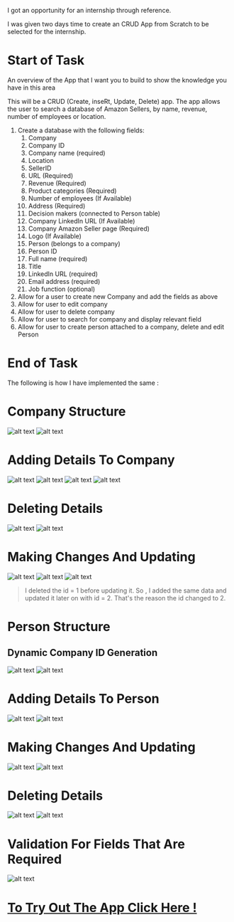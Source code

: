  I got an opportunity for an internship through reference. 

 I was given two days time to create an CRUD App from Scratch to be selected for the internship. 

# Start of Task



An overview of the App that I want you to build to show the knowledge you have in this area


This will be a CRUD (Create, inseRt, Update, Delete) app. The app allows the user to search a database of Amazon Sellers, by name, revenue, number of employees or location.


1. Create a database with the following fields:
   1. Company
     1. Company ID
     2. Company name (required)
     3. Location
     4. SellerID 
     5. URL (Required)
     6. Revenue (Required)
     7. Product categories (Required)
     8. Number of employees (If Available)
     9. Address (Required)
     10. Decision makers (connected to Person table)
     11. Company LinkedIn URL (If Available)
     12. Company Amazon Seller page  (Required)
     13. Logo (If Available)
   2. Person (belongs to a company)
     1. Person ID
     2. Full name (required)
     3. Title
     4. LinkedIn URL (required)
     5. Email address (required)
     6. Job function (optional)
2. Allow for a user to create new Company and add the fields as above
3. Allow for user to edit company
4. Allow for user to delete company
5. Allow for user to search for company and display relevant field
6. Allow for user to create person attached to a company, delete and edit Person  
  
  

# End of Task


The following is how I have implemented the same :



# Company Structure

![alt text](https://sarveshwaran1678.github.io/CRUD-Android-Application/Screenshots/1.jpeg)
![alt text](https://sarveshwaran1678.github.io/CRUD-Android-Application/Screenshots/2.jpeg)

# Adding Details To Company

![alt text](https://sarveshwaran1678.github.io/CRUD-Android-Application/Screenshots/3.jpeg)
![alt text](https://sarveshwaran1678.github.io/CRUD-Android-Application/Screenshots/4.jpeg)
![alt text](https://sarveshwaran1678.github.io/CRUD-Android-Application/Screenshots/5.jpeg)
![alt text](https://sarveshwaran1678.github.io/CRUD-Android-Application/Screenshots/6.jpeg)

# Deleting Details 

![alt text](https://sarveshwaran1678.github.io/CRUD-Android-Application/Screenshots/16.jpeg)
![alt text](https://sarveshwaran1678.github.io/CRUD-Android-Application/Screenshots/17.jpeg)

# Making Changes And Updating

![alt text](https://sarveshwaran1678.github.io/CRUD-Android-Application/Screenshots/19.jpeg)
![alt text](https://sarveshwaran1678.github.io/CRUD-Android-Application/Screenshots/20.jpeg)
![alt text](https://sarveshwaran1678.github.io/CRUD-Android-Application/Screenshots/21.jpeg)

> I deleted the id = 1 before updating it. So , I added the same data and updated it later on with id = 2.
> That's the reason the id changed to 2.


# Person Structure

## Dynamic Company ID Generation

![alt text](https://sarveshwaran1678.github.io/CRUD-Android-Application/Screenshots/7.jpeg)
![alt text](https://sarveshwaran1678.github.io/CRUD-Android-Application/Screenshots/8.jpeg)

# Adding Details To Person

![alt text](https://sarveshwaran1678.github.io/CRUD-Android-Application/Screenshots/9.jpeg)
![alt text](https://sarveshwaran1678.github.io/CRUD-Android-Application/Screenshots/10.jpeg)

# Making Changes And Updating

![alt text](https://sarveshwaran1678.github.io/CRUD-Android-Application/Screenshots/12.jpeg)
![alt text](https://sarveshwaran1678.github.io/CRUD-Android-Application/Screenshots/13.jpeg)

# Deleting Details 

![alt text](https://sarveshwaran1678.github.io/CRUD-Android-Application/Screenshots/14.jpeg)
![alt text](https://sarveshwaran1678.github.io/CRUD-Android-Application/Screenshots/15.jpeg)

# Validation For Fields That Are Required

![alt text](https://sarveshwaran1678.github.io/CRUD-Android-Application/Screenshots/11.jpeg)


# [ To Try Out The App Click Here ! ](https://drive.google.com/file/d/1fEKrK43f-gY0zIOeOd3tSqDYOYuXh7DE/view?usp=sharing)



